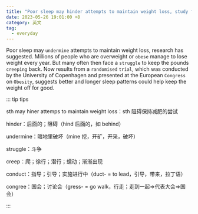 ```yaml
---
title: "Poor sleep may hinder attempts to maintain weight loss, study finds"
date: 2023-05-26 19:01:00 +8
category: 英文
tag:
  - everyday
---
```


Poor sleep may `undermine` attempts to maintain weight loss, research has suggested. Millions of people who are overweight or `obese` manage to lose weight every year. But many often then face a `struggle` to keep the pounds `creeping` back. Now results from a `randomised` `trial`, which was conducted by the University of Copenhagen and presented at the European `Congress` on `Obesity`, suggests better and longer sleep patterns could help keep the weight off for good.

::: tip tips

sth may hiner attemps to maintain weight loss：sth 阻碍保持减肥的尝试

hinder：后面的；阻碍（hind 后面的，如 behind）

undermine：暗地里破坏（mine 挖，开矿，开采，破坏）

struggle：斗争

creep：爬；徐行；潜行；蠕动；渐渐出现

conduct：指导；引导；实施进行中（duct- = to lead，引导，带来，拉丁语）

congree：国会；讨论会（gress- = go walk，行走；走到一起=>代表大会=>国会）

:::
